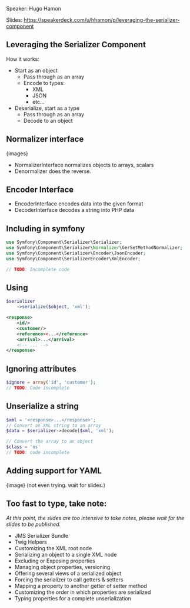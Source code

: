 Speaker: Hugo Hamon

Slides: https://speakerdeck.com/u/hhamon/p/leveraging-the-serializer-component

## Leveraging the Serializer Component

How it works:
- Start as an object
  - Pass through as an array
  - Encode to types:
     - XML
     - JSON
     - etc...
- Deserialize, start as a type
  - Pass through as an array
  - Decode to an object

## Normalizer interface
{images}

- NormalizerInterface normalizes objects to arrays, scalars
- Denormalizer does the reverse.

## Encoder Interface

- EncoderInterface encodes data into the given format
- DecoderInterface decodes a string into PHP data

## Including in symfony

``` php
use Symfony\Component\Serializer\Serializer;
use Symfony\Component\Serializer\Normalizer\GerSetMethodNormalizer;
use Symfony\Component\Serializer\Encoder\JsonEncoder;
use Symfony\Component\SerializerEncoder\XmlEncoder;

// TODO: Incomplete code
```

## Using

``` php
$serializer
	->serialize($object, 'xml');
```

``` xml
<response>
	<id/>
	<customer/>
	<reference><...</reference>
	<arrival>...</arrival>
	<!-- ... -->
</response>
```

## Ignoring attributes

``` php
$ignore = array('id', 'customer');
// TODO: Code incomplete
```

## Unserialize a string
``` php
$xml = '<response>...</response>';
// Convert an XML string to an array
$data = $serializer->decode($xml, 'xml');

// Convert the array to an object
$class = 'ns'
// TODO: code incomplete
```

## Adding support for YAML
{image} (not even trying. wait for slides.)



## Too fast to type, take note:
_At this point, the slides are too intensive to take notes, please wait for the slides to be published._
- JMS Serializer Bundle
- Twig Helpers
- Customizing the XML root node
- Serializing an object to a single XML node
- Excluding or Exposing properties
- Managing object properties, versioning
- Offering several views of a serialized object
- Forcing the serializer to call getters & setters
- Mapping a property to another getter of setter method
- Customizing the order in which properties are serialized
- Typing properties for a complete unserialization